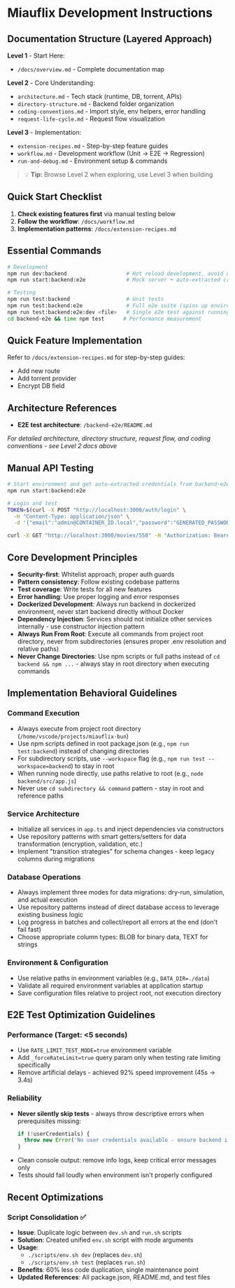 # Miauflix Development Instructions

## Documentation Structure (Layered Approach)

**Level 1** - Start Here:

- `/docs/overview.md` - Complete documentation map

**Level 2** - Core Understanding:

- `architecture.md` - Tech stack (runtime, DB, torrent, APIs)
- `directory-structure.md` - Backend folder organization
- `coding-conventions.md` - Import style, env helpers, error handling
- `request-life-cycle.md` - Request flow visualization

**Level 3** - Implementation:

- `extension-recipes.md` - Step-by-step feature guides
- `workflow.md` - Development workflow (Unit → E2E → Regression)
- `run-and-debug.md` - Environment setup & commands

> 💡 **Tip:** Browse Level 2 when exploring, use Level 3 when building

## Quick Start Checklist

1. **Check existing features first** via manual testing below
2. **Follow the workflow**: `/docs/workflow.md`
3. **Implementation patterns**: `/docs/extension-recipes.md`

## Essential Commands

```bash
# Development
npm run dev:backend                   # Hot reload development, avoid using it
npm run start:backend:e2e             # Mock server + auto-extracted credentials, prefer this one

# Testing
npm run test:backend                  # Unit tests
npm run test:backend:e2e              # Full e2e suite (spins up environment)
npm run test:backend:e2e:dev <file>   # Single e2e test against running server, use when `start:backend:e2e`, this is the ideal one for e2e tests
cd backend-e2e && time npm test      # Performance measurement
```

## Quick Feature Implementation

Refer to `/docs/extension-recipes.md` for step-by-step guides:

- Add new route
- Add torrent provider
- Encrypt DB field

## Architecture References

- **E2E test architecture**: `/backend-e2e/README.md`

_For detailed architecture, directory structure, request flow, and coding conventions - see Level 2 docs above_

## Manual API Testing

```bash
# Start environment and get auto-extracted credentials from backend-e2e/admin-credentials.json
npm run start:backend:e2e

# Login and test
TOKEN=$(curl -X POST "http://localhost:3000/auth/login" \
  -H "Content-Type: application/json" \
  -d '{"email":"admin@CONTAINER_ID.local","password":"GENERATED_PASSWORD"}' | jq -r '.accessToken')

curl -X GET "http://localhost:3000/movies/550" -H "Authorization: Bearer $TOKEN" | jq
```

## Core Development Principles

- **Security-first**: Whitelist approach, proper auth guards
- **Pattern consistency**: Follow existing codebase patterns
- **Test coverage**: Write tests for all new features
- **Error handling**: Use proper logging and error responses
- **Dockerized Development**: Always run backend in dockerized environment, never start backend directly without Docker
- **Dependency Injection**: Services should not initialize other services internally - use constructor injection pattern
- **Always Run From Root**: Execute all commands from project root directory, never from subdirectories (ensures proper .env resolution and relative paths)
- **Never Change Directories**: Use npm scripts or full paths instead of `cd backend && npm ...` - always stay in root directory when executing commands

## Implementation Behavioral Guidelines

### Command Execution

- Always execute from project root directory (`/home/vscode/projects/miauflix-bun`)
- Use npm scripts defined in root package.json (e.g., `npm run test:backend`) instead of changing directories
- For subdirectory scripts, use `--workspace` flag (e.g., `npm run test --workspace=backend`) to stay in root
- When running node directly, use paths relative to root (e.g., `node backend/src/app.js`)
- Never use `cd subdirectory && command` pattern - stay in root and reference paths

### Service Architecture

- Initialize all services in `app.ts` and inject dependencies via constructors
- Use repository patterns with smart getters/setters for data transformation (encryption, validation, etc.)
- Implement "transition strategies" for schema changes - keep legacy columns during migrations

### Database Operations

- Always implement three modes for data migrations: dry-run, simulation, and actual execution
- Use repository patterns instead of direct database access to leverage existing business logic
- Log progress in batches and collect/report all errors at the end (don't fail fast)
- Choose appropriate column types: BLOB for binary data, TEXT for strings

### Environment & Configuration

- Use relative paths in environment variables (e.g., `DATA_DIR=./data`)
- Validate all required environment variables at application startup
- Save configuration files relative to project root, not execution directory

## E2E Test Optimization Guidelines

### Performance (Target: <5 seconds)

- Use `RATE_LIMIT_TEST_MODE=true` environment variable
- Add `_forceRateLimit=true` query param only when testing rate limiting specifically
- Remove artificial delays - achieved 92% speed improvement (45s → 3.4s)

### Reliability

- **Never silently skip tests** - always throw descriptive errors when prerequisites missing:
  ```typescript
  if (!userCredentials) {
    throw new Error('No user credentials available - ensure backend is running');
  }
  ```
- Clean console output: remove info logs, keep critical error messages only
- Tests should fail loudly when environment isn't properly configured

## Recent Optimizations

### Script Consolidation ✅

- **Issue**: Duplicate logic between `dev.sh` and `run.sh` scripts
- **Solution**: Created unified `env.sh` script with mode arguments
- **Usage**:
  - `./scripts/env.sh dev` (replaces `dev.sh`)
  - `./scripts/env.sh test` (replaces `run.sh`)
- **Benefits**: 60% less code duplication, single maintenance point
- **Updated References**: All package.json, README.md, and test files
